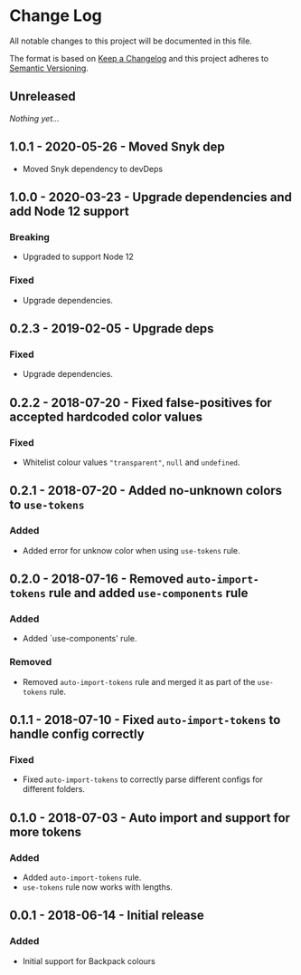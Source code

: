 # Change Log

All notable changes to this project will be documented in this file.

The format is based on [Keep a Changelog](http://keepachangelog.com/)
and this project adheres to [Semantic Versioning](http://semver.org/).

## Unreleased
_Nothing yet..._

## 1.0.1 - 2020-05-26 - Moved Snyk dep
  - Moved Snyk dependency to devDeps

## 1.0.0 - 2020-03-23 - Upgrade dependencies and add Node 12 support

### Breaking
  - Upgraded to support Node 12

### Fixed
  - Upgrade dependencies.

## 0.2.3 - 2019-02-05 - Upgrade deps

### Fixed
 - Upgrade dependencies.

## 0.2.2 - 2018-07-20 - Fixed false-positives for accepted hardcoded color values

### Fixed
 - Whitelist colour values `"transparent"`, `null` and `undefined`.

## 0.2.1 - 2018-07-20 - Added no-unknown colors to `use-tokens`

### Added
 - Added error for unknow color when using `use-tokens` rule.

## 0.2.0 - 2018-07-16 - Removed `auto-import-tokens` rule and added `use-components` rule

### Added

- Added `use-components' rule.

### Removed

- Removed `auto-import-tokens` rule and merged it as part of the `use-tokens` rule.

## 0.1.1 - 2018-07-10 - Fixed `auto-import-tokens` to handle config correctly

### Fixed

- Fixed `auto-import-tokens` to correctly parse different configs for different folders.

## 0.1.0 - 2018-07-03 - Auto import and support for more tokens

### Added

- Added `auto-import-tokens` rule.
- `use-tokens` rule now works with lengths.

## 0.0.1 - 2018-06-14 - Initial release

### Added

- Initial support for Backpack colours
